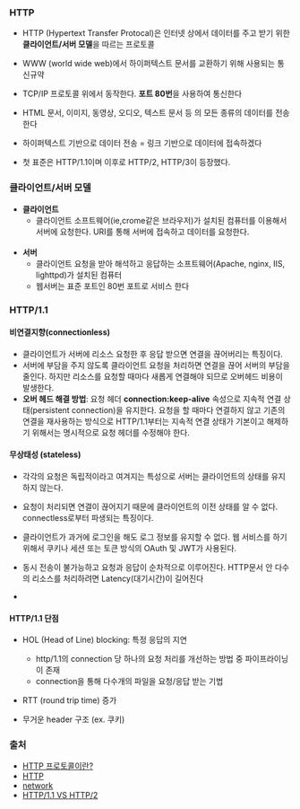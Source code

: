 
### HTTP 

- HTTP (Hypertext Transfer Protocal)은 인터넷 상에서 데이터를 주고 받기 위한 **클라이언트/서버 모델**을 따르는 프로토콜
- WWW (world wide web)에서 하이퍼텍스트 문서를 교환하기 위해 사용되는 통신규약
- TCP/IP 프로토콜 위에서 동작한다. **포트 80번**을 사용하여 통신한다

- HTML 문서, 이미지, 동영상, 오디오, 텍스트 문서 등 의 모든 종류의 데이터를 전송한다
- 하이퍼텍스트 기반으로 데이터 전송 = 링크 기반으로 데이터에 접속하겠다 
- 첫 표준은 HTTP/1.1이며 이후로 HTTP/2, HTTP/3이 등장했다.

### 클라이언트/서버 모델 

- **클라이언트**
  - 클라이언트 소프트웨어(ie,crome같은 브라우저)가 설치된 컴퓨터를 이용해서 서버에 요청한다. URI를 통해 서버에 접속하고 데이터를 요청한다.
  <BR/>
- **서버**
  - 클라이언트 요청을 받아 해석하고 응답하는 소프트웨어(Apache, nginx, IIS, lighttpd)가 설치된 컴퓨터
  - 웹서버는 표준 포트인 80번 포트로 서비스 한다 


### HTTP/1.1

#### 비연결지향(connectionless)
  - 클라이언트가 서버에 리소스 요청한 후 응답 받으면 연결을 끊어버리는 특징이다. 
  - 서버에 부담을 주지 않도록 클라이언트 요청을 처리하면 연결을 끊어 서버의 부담을 줄인다. 하지만 리소스를 요청할 때마다 새롭게 연결해야 되므로 오버헤드 비용이 발생한다.
  - **오버 헤드 해결 방법**: 요청 헤더 **connection:keep-alive** 속성으로 지속적 연결 상태(persistent connection)을 유지한다.
    요청을 할 때마다 연결하지 않고 기존의 연결을 재사용하는 방식으로 HTTP/1.1부터는 지속적 연결 상태가 기본이고 해제하기 위해서는 명시적으로 요청 헤더를 수정해야 한다.

#### 무상태성 (stateless)
- 각각의 요청은 독립적이라고 여겨지는 특성으로 서버는 클라이언트의 상태를 유지하지 않는다.
- 요청이 처리되면 연결이 끊어지기 때문에 클라이언트의 이전 상태를 알 수 없다. connectless로부터 파생되는 특징이다.
- 클라이언트가 과거에 로그인을 해도 로그 정보를 유지할 수 없다. 웹 서비스를 하기위해서 쿠키나 세션 또는 토큰 방식의 OAuth 및 JWT가 사용된다.

- 동시 전송이 불가능하고 요청과 응답이 순차적으로 이루어진다. HTTP문서 안 다수의 리소스를 처리하려면 Latency(대기시간)이 길어진다
- 

#### HTTP/1.1 단점
- HOL (Head of Line) blocking: 특정 응답의 지연
  - http/1.1의 connection 당 하나의 요청 처리를 개선하는 방법 중 파이프라이닝이 존재
  - connection을 통해 다수개의 파일을 요청/응답 받는 기법 
  
  
  
- RTT (round trip time) 증가
- 무거운 header 구조 (ex. 쿠키)




### 출처 
- [HTTP 프로토콜이란?](https://shlee0882.tistory.com/107)
- [HTTP](https://github.com/baeharam/Must-Know-About-Frontend/blob/master/Notes/network/http.md)
- [network](https://github.com/brave-people/brave-tech-interview/blob/master/contents/network.md#dns%EC%97%90-%EB%8C%80%ED%95%B4%EC%84%9C-%EC%84%A4%EB%AA%85%ED%95%98%EC%84%B8%EC%9A%94)
- [HTTP/1.1 VS HTTP/2](https://ijbgo.tistory.com/26)



